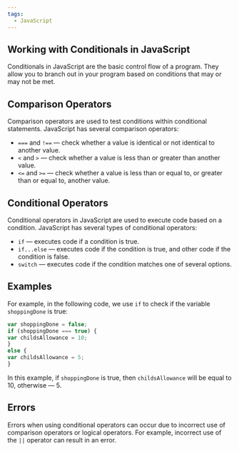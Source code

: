 ```yaml
---
tags:
  - JavaScript
---
```

## Working with Conditionals in JavaScript

Conditionals in JavaScript are the basic control flow of a program. They allow you to branch out in your program based on conditions that may or may not be met.

## Comparison Operators

Comparison operators are used to test conditions within conditional statements. JavaScript has several comparison operators:

- `===` and `!==` — check whether a value is identical or not identical to another value.
- `<` and `>` — check whether a value is less than or greater than another value.
- `<=` and `>=` — check whether a value is less than or equal to, or greater than or equal to, another value.

## Conditional Operators

Conditional operators in JavaScript are used to execute code based on a condition. JavaScript has several types of conditional operators:

- `if` — executes code if a condition is true.
- `if...else` — executes code if the condition is true, and other code if the condition is false.
- `switch` — executes code if the condition matches one of several options.

## Examples

For example, in the following code, we use `if` to check if the variable `shoppingDone` is true:

```js
var shoppingDone = false;
if (shoppingDone === true) {
var childsAllowance = 10;
}
else {
var childsAllowance = 5;
}
```

In this example, if `shoppingDone` is true, then `childsAllowance` will be equal to 10, otherwise — 5.

## Errors

Errors when using conditional operators can occur due to incorrect use of comparison operators or logical operators. For example, incorrect use of the `||` operator can result in an error[](https://developer.mozilla.org/en/docs/Learn/JavaScript/Building_blocks/conditionals).